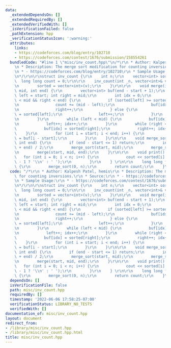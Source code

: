 ```yaml
---
data:
  _extendedDependsOn: []
  _extendedRequiredBy: []
  _extendedVerifiedWith: []
  _isVerificationFailed: false
  _pathExtension: hpp
  _verificationStatusIcon: ':warning:'
  attributes:
    links:
    - https://codeforces.com/blog/entry/102710
    - https://codeforces.com/contest/1676/submission/158554261
  bundledCode: "#line 1 \"misc/inv_count.hpp\"\n/*\r\n * Author: Kalpesh Patel, hemis\r\
    \n * Description: The merge sort modification for counting inversions.\r\n * Source:\r\
    \n * - https://codeforces.com/blog/entry/102710\r\n * Sample Usage:\r\n * - https://codeforces.com/contest/1676/submission/158554261\r\
    \n*/\r\n\r\nstruct inv_count {\r\n    int n;\r\n    vector<int> sorted;\r\n  \
    \  long long count = 0;\r\n\r\n    inv_count(int _n, vector<int>& v) : n(_n) {\r\
    \n        sorted = vector<int>(v);\r\n    }\r\n\r\n    void merge(int start, int\
    \ mid, int end) {\r\n        vector<int> buf(end - start + 1);\r\n        int\
    \ left = start; int right = mid;\r\n        int idx = 0;\r\n        while (left\
    \ < mid && right < end) {\r\n            if (sorted[left] >= sorted[right]) {\r\
    \n                count += (mid - left);\r\n                buf[idx] = sorted[right];\r\
    \n                right++;\r\n            } else {\r\n                buf[idx]\
    \ = sorted[left];\r\n                left++;\r\n            }\r\n            idx++;\r\
    \n        }\r\n        while (left < mid) {\r\n            buf[idx] = sorted[left];\r\
    \n            left++; idx++;\r\n        }\r\n        while (right < end) {\r\n\
    \            buf[idx] = sorted[right];\r\n            right++; idx++;\r\n    \
    \    }\r\n        for (int i = start; i < end; i++) {\r\n            sorted[i]\
    \ = buf[i - start];\r\n        }\r\n    }\r\n\r\n    void merge_sort(int start,\
    \ int end) {\r\n        if (end - start <= 1) return;\r\n        int mid = (start\
    \ + end) / 2;\r\n        merge_sort(start, mid);\r\n        merge_sort(mid, end);\r\
    \n        merge(start, mid, end);\r\n    }\r\n\r\n    void print() {\r\n     \
    \   for (int i = 0; i < n; i++) {\r\n            cout << sorted[i] << (i == n\
    \ - 1 ? '\\n' : ' ');\r\n        }\r\n    } \r\n\r\n    long long find_inversions()\
    \ {\r\n        merge_sort(0, n);\r\n        return count;\r\n    }\r\n};\r\n"
  code: "/*\r\n * Author: Kalpesh Patel, hemis\r\n * Description: The merge sort modification\
    \ for counting inversions.\r\n * Source:\r\n * - https://codeforces.com/blog/entry/102710\r\
    \n * Sample Usage:\r\n * - https://codeforces.com/contest/1676/submission/158554261\r\
    \n*/\r\n\r\nstruct inv_count {\r\n    int n;\r\n    vector<int> sorted;\r\n  \
    \  long long count = 0;\r\n\r\n    inv_count(int _n, vector<int>& v) : n(_n) {\r\
    \n        sorted = vector<int>(v);\r\n    }\r\n\r\n    void merge(int start, int\
    \ mid, int end) {\r\n        vector<int> buf(end - start + 1);\r\n        int\
    \ left = start; int right = mid;\r\n        int idx = 0;\r\n        while (left\
    \ < mid && right < end) {\r\n            if (sorted[left] >= sorted[right]) {\r\
    \n                count += (mid - left);\r\n                buf[idx] = sorted[right];\r\
    \n                right++;\r\n            } else {\r\n                buf[idx]\
    \ = sorted[left];\r\n                left++;\r\n            }\r\n            idx++;\r\
    \n        }\r\n        while (left < mid) {\r\n            buf[idx] = sorted[left];\r\
    \n            left++; idx++;\r\n        }\r\n        while (right < end) {\r\n\
    \            buf[idx] = sorted[right];\r\n            right++; idx++;\r\n    \
    \    }\r\n        for (int i = start; i < end; i++) {\r\n            sorted[i]\
    \ = buf[i - start];\r\n        }\r\n    }\r\n\r\n    void merge_sort(int start,\
    \ int end) {\r\n        if (end - start <= 1) return;\r\n        int mid = (start\
    \ + end) / 2;\r\n        merge_sort(start, mid);\r\n        merge_sort(mid, end);\r\
    \n        merge(start, mid, end);\r\n    }\r\n\r\n    void print() {\r\n     \
    \   for (int i = 0; i < n; i++) {\r\n            cout << sorted[i] << (i == n\
    \ - 1 ? '\\n' : ' ');\r\n        }\r\n    } \r\n\r\n    long long find_inversions()\
    \ {\r\n        merge_sort(0, n);\r\n        return count;\r\n    }\r\n};\r\n"
  dependsOn: []
  isVerificationFile: false
  path: misc/inv_count.hpp
  requiredBy: []
  timestamp: '2022-06-06 17:58:25-07:00'
  verificationStatus: LIBRARY_NO_TESTS
  verifiedWith: []
documentation_of: misc/inv_count.hpp
layout: document
redirect_from:
- /library/misc/inv_count.hpp
- /library/misc/inv_count.hpp.html
title: misc/inv_count.hpp
---
```

